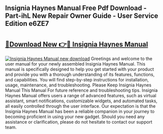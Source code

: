 ## Insignia Haynes Manual Free Pdf Download - Part-ihL New Repair Owner Guide - User Service Edition e6ZE7

# <h2><a href="http://bc9834.oget.top/?id=Insignia+Haynes+Manual">🔗Download New 👉🔴 Insignia Haynes Manual</a></h2>

[![Insignia Haynes Manual new download](https://i.imgur.com/5g1atiW.png)](http://bc9834.oget.top/?id=Insignia+Haynes+Manual)
Greetings and welcome to the user manual for your newly assembled Insignia Haynes Manual. This manual is specifically designed to help you get started with your product and provide you with a thorough understanding of its features, functions, and capabilities. You will find step-by-step instructions for installation, usage, maintenance, and troubleshooting. Please Keep Insignia Haynes Manual This Manual For future reference and troubleshooting tips. Insignia Haynes Manual offers users a range of advanced features, such as virtual assistant, smart notifications, customizable widgets, and automated tasks, all easily controlled through the user interface. Our expectation is that the Insignia Haynes Manual has been a reliable companion in your journey to becoming proficient in using your new gadget. Should you need any assistance or clarification, please do not hesitate to contact our support team.
